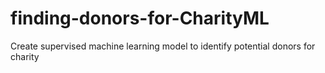 # finding-donors-for-CharityML
Create supervised machine learning model to identify potential donors for charity
